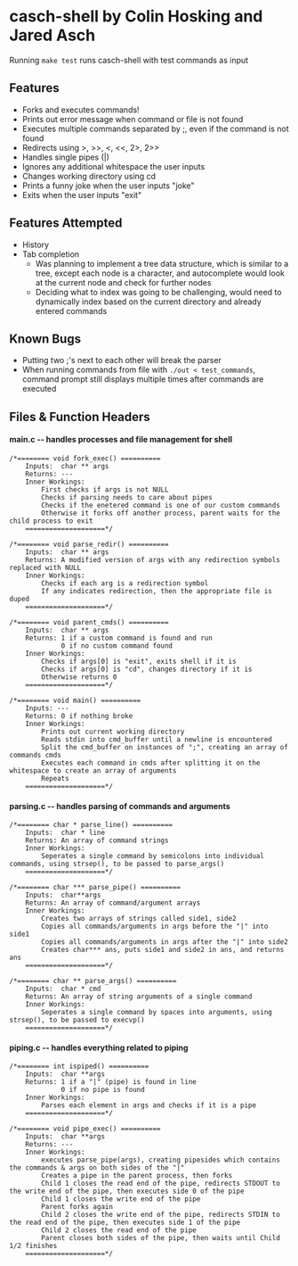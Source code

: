 # casch-shell by Colin Hosking and Jared Asch #
Running `make test` runs casch-shell with test commands as input 
## Features ##
* Forks and executes commands!
* Prints out error message when command or file is not found
* Executes multiple commands separated by ;, even if the command is not found
* Redirects using >, >>, <, <<, 2>, 2>>
* Handles single pipes (|)
* Ignores any additional whitespace the user inputs
* Changes working directory using cd
* Prints a funny joke when the user inputs "joke"
* Exits when the user inputs "exit"

## Features Attempted ##
* History
* Tab completion
    * Was planning to implement a tree data structure, which is similar to a tree, except each node is a character, and autocomplete would look at the current node and check for further nodes
    * Deciding what to index was going to be challenging, would need to dynamically index based on the current directory and already entered commands

## Known Bugs ##
* Putting two ;'s next to each other will break the parser
* When running commands from file with `./out < test_commands`, command prompt still displays multiple times after commands are executed

## Files & Function Headers ##

#### main.c -- handles processes and file management for shell ####
```
/*======== void fork_exec() ==========
	Inputs:  char ** args
	Returns: ---
    Inner Workings:
        First checks if args is not NULL
        Checks if parsing needs to care about pipes
        Checks if the enetered command is one of our custom commands
        Otherwise it forks off another process, parent waits for the child process to exit
	====================*/
```
```
/*======== void parse_redir() ==========
	Inputs:  char ** args
    Returns: A modified version of args with any redirection symbols replaced with NULL
    Inner Workings:
        Checks if each arg is a redirection symbol
        If any indicates redirection, then the appropriate file is duped
	====================*/
```
```
/*======== void parent_cmds() ==========
	Inputs:  char ** args
    Returns: 1 if a custom command is found and run
             0 if no custom command found
    Inner Workings:
        Checks if args[0] is "exit", exits shell if it is
        Checks if args[0] is "cd", changes directory if it is
        Otherwise returns 0
	====================*/
```
```
/*======== void main() ==========
	Inputs: ---
	Returns: 0 if nothing broke
    Inner Workings:
        Prints out current working directory
        Reads stdin into cmd_buffer until a newline is encountered
        Split the cmd_buffer on instances of ";", creating an array of commands cmds
        Executes each command in cmds after splitting it on the whitespace to create an array of arguments
        Repeats
	====================*/
```

#### parsing.c -- handles parsing of commands and arguments ####
```
/*======== char * parse_line() ==========
	Inputs:  char * line
	Returns: An array of command strings
    Inner Workings:
        Seperates a single command by semicolons into individual commands, using strsep(), to be passed to parse_args()
	====================*/
```
```
/*======== char *** parse_pipe() ==========
	Inputs:  char**args
	Returns: An array of command/argument arrays
    Inner Workings:
        Creates two arrays of strings called side1, side2
        Copies all commands/arguments in args before the "|" into side1
        Copies all commands/arguments in args after the "|" into side2
        Creates char*** ans, puts side1 and side2 in ans, and returns ans
	====================*/
```
```
/*======== char ** parse_args() ==========
	Inputs:  char * cmd
	Returns: An array of string arguments of a single command
    Inner Workings:
        Seperates a single command by spaces into arguments, using strsep(), to be passed to execvp()
	====================*/
```

#### piping.c -- handles everything related to piping ####
```
/*======== int ispiped() ==========
	Inputs:  char **args
	Returns: 1 if a "|" (pipe) is found in line
             0 if no pipe is found
    Inner Workings:
        Parses each element in args and checks if it is a pipe
	====================*/
```
```
/*======== void pipe_exec() ==========
	Inputs:  char **args
	Returns: ---
    Inner Workings:
        executes parse_pipe(args), creating pipesides which contains the commands & args on both sides of the "|"
        Creates a pipe in the parent process, then forks
        Child 1 closes the read end of the pipe, redirects STDOUT to the write end of the pipe, then executes side 0 of the pipe
        Child 1 closes the write end of the pipe
        Parent forks again
        Child 2 closes the write end of the pipe, redirects STDIN to the read end of the pipe, then executes side 1 of the pipe
        Child 2 closes the read end of the pipe
        Parent closes both sides of the pipe, then waits until Child 1/2 finishes
	====================*/
```
